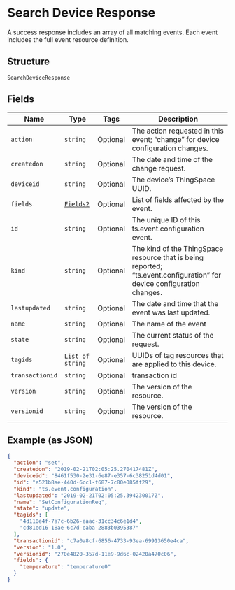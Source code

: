 
# Search Device Response

A success response includes an array of all matching events. Each event includes the full event resource definition.

## Structure

`SearchDeviceResponse`

## Fields

| Name | Type | Tags | Description |
|  --- | --- | --- | --- |
| `action` | `string` | Optional | The action requested in this event; “change” for device configuration changes. |
| `createdon` | `string` | Optional | The date and time of the change request. |
| `deviceid` | `string` | Optional | The device’s ThingSpace UUID. |
| `fields` | [`Fields2`](../../doc/models/fields-2.md) | Optional | List of fields affected by the event. |
| `id` | `string` | Optional | The unique ID of this ts.event.configuration event. |
| `kind` | `string` | Optional | The kind of the ThingSpace resource that is being reported; “ts.event.configuration” for device configuration changes. |
| `lastupdated` | `string` | Optional | The date and time that the event was last updated. |
| `name` | `string` | Optional | The name of the event |
| `state` | `string` | Optional | The current status of the request. |
| `tagids` | `List of string` | Optional | UUIDs of tag resources that are applied to this device. |
| `transactionid` | `string` | Optional | transaction id |
| `version` | `string` | Optional | The version of the resource. |
| `versionid` | `string` | Optional | The version of the resource. |

## Example (as JSON)

```json
{
  "action": "set",
  "createdon": "2019-02-21T02:05:25.270417481Z",
  "deviceid": "8461f530-2e31-6e87-e357-6c38251d4d01",
  "id": "e521b8ae-440d-6cc1-f687-7c80e085ff29",
  "kind": "ts.event.configuration",
  "lastupdated": "2019-02-21T02:05:25.394230017Z",
  "name": "SetConfigurationReq",
  "state": "update",
  "tagids": [
    "4d110e4f-7a7c-6b26-eaac-31cc34c6e1d4",
    "cd81ed16-18ae-6c7d-eaba-2883b0395387"
  ],
  "transactionid": "c7a0a8cf-6856-4733-93ea-69913650e4ca",
  "version": "1.0",
  "versionid": "270e4820-357d-11e9-9d6c-02420a470c06",
  "fields": {
    "temperature": "temperature0"
  }
}
```


